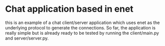 # Chat application based in enet

this is an example of a chat client/server application which uses enet as the underlying protocol to generate the connections. So far, the application is really simple but is already ready to be tested by running the client/main.py and server/server.py.

